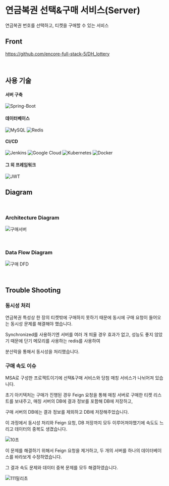 # 연금복권 선택&구매 서비스(Server)

연금복권 번호를 선택하고, 티켓을 구매할 수 있는 서비스

## Front
https://github.com/encore-full-stack-5/DH_lottery

</br>

## 사용 기술

#### 서버 구축
![Spring-Boot](https://img.shields.io/badge/spring--boot-%236DB33F.svg?style=for-the-badge&logo=springboot&logoColor=white)


#### 데이터베이스
![MySQL](https://img.shields.io/badge/mysql-4479A1.svg?style=for-the-badge&logo=mysql&logoColor=white)
![Redis](https://img.shields.io/badge/redis-%23DD0031.svg?style=for-the-badge&logo=redis&logoColor=white)

#### CI/CD
![Jenkins](https://img.shields.io/badge/jenkins-%232C5263.svg?style=for-the-badge&logo=jenkins&logoColor=white)
![Google Cloud](https://img.shields.io/badge/GoogleCloud-%234285F4.svg?style=for-the-badge&logo=google-cloud&logoColor=white)
![Kubernetes](https://img.shields.io/badge/kubernetes-%23326ce5.svg?style=for-the-badge&logo=kubernetes&logoColor=white)
![Docker](https://img.shields.io/badge/docker-%230db7ed.svg?style=for-the-badge&logo=docker&logoColor=white)


#### 그 외 프레임워크
![JWT](https://img.shields.io/badge/JWT-black?style=for-the-badge&logo=JSON%20web%20tokens)


## Diagram
</br>

### Architecture Diagram
![구매서버](https://github.com/encore-full-stack-5/NODAJI_Pension_Buy_BE/assets/92596263/59e86811-de82-4f4a-8e08-898e8b6ff300)

</br>

### Data Flow Diagram
![구매 DFD](https://github.com/encore-full-stack-5/NODAJI_Pension_Buy_BE/assets/92596263/562a7a70-90a2-4d72-845a-c9816695629a)

</br>

## Trouble Shooting
### 동시성 처리
연금복권 특성상 한 장의 티켓밖에 구매하지 못하기 때문에 동시에 구매 요청이 들어오는 동시성 문제를 해결해야 했습니다.

Synchronized를 사용하기엔 서버를 여러 개 띄울 경우 효과가 없고, 성능도 좋지 않았기 때문에 단기 메모리를 사용하는 redis를 사용하여

분산락을 통해서 동시성을 처리했습니다.


### 구매 속도 이슈
MSA로 구성한 프로젝트이기에 선택&구매 서비스와 당첨 매칭 서비스가 나뉘어져 있습니다.

초기 아키텍처는 구매가 진행된 경우 Feign 요청을 통해 매칭 서버로 구매한 티켓 리스트를 보내주고, 매칭 서버의 DB에 결과 정보를 포함해 DB에 저장하고,

구매 서버의 DB에는 결과 정보를 제외하고 DB에 저장해주었습니다.

이 과정에서 동시성 처리와 Feign 요청, DB 저장까지 모두 이루어져야했기에 속도도 느리고 데이터의 중복도 생겼습니다.



![10초](https://github.com/encore-full-stack-5/NODAJI_Pension_Buy_BE/assets/92596263/7cc74bc2-0433-4fe5-b103-bd3a1aa7cd89)

이 문제를 해결하기 위해서 Feign 요청을 제거하고, 두 개의 서버를 하나의 데이터베이스를 바라보게 수정하였습니다.

그 결과 속도 문제와 데이터 중복 문제를 모두 해결하였습니다.

![111밀리초](https://github.com/encore-full-stack-5/NODAJI_Pension_Buy_BE/assets/92596263/0954a230-8355-4e3a-a0da-b61a3f80909e)
